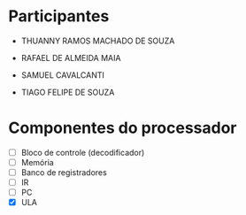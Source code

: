 # Participantes
- THUANNY RAMOS MACHADO DE SOUZA

- RAFAEL DE ALMEIDA MAIA

- SAMUEL CAVALCANTI

- TIAGO FELIPE DE SOUZA



# Componentes do processador

- [ ] Bloco de controle (decodificador)
- [ ] Memória
- [ ] Banco de registradores
- [ ] IR
- [ ] PC
- [x] ULA
